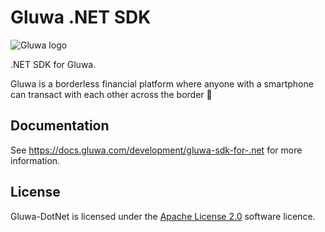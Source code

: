 # Gluwa .NET SDK
![Gluwa logo](https://user-images.githubusercontent.com/83000144/172954781-02cb774a-2dbc-42d6-832e-3ec387491d37.gif)

.NET SDK for Gluwa.

Gluwa is a borderless financial platform where anyone with a smartphone can transact with each other across the border 🚀


## Documentation

See https://docs.gluwa.com/development/gluwa-sdk-for-.net for more information. 


## License

Gluwa-DotNet is licensed under the [Apache License 2.0](/LICENSE) software licence.
